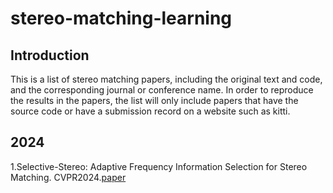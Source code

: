 # stereo-matching-learning
## Introduction
This is a  list of stereo matching papers, including the original text and code, and the corresponding journal or conference name. In order to reproduce the results in the papers, the list will only include papers that have the source code or have a submission record on a website such as kitti.
## 2024
1.Selective-Stereo: Adaptive Frequency Information Selection for Stereo Matching. CVPR2024.[paper](https://arxiv.org/pdf/2403.00486)
